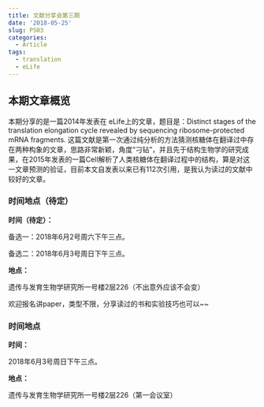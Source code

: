 ```yaml
---
title: 文献分享会第三期
date: '2018-05-25'
slug: PS03
categories:
  - Article
tags:
  - translation
  - eLife
---
```

## 本期文章概览
本期分享的是一篇2014年发表在 eLife上的文章，题目是：Distinct stages of the translation elongation cycle revealed by sequencing ribosome-protected mRNA fragments. 这篇文献是第一次通过纯分析的方法猜测核糖体在翻译过中存在两种构象的文章，思路非常新颖，角度“刁钻”，并且先于结构生物学的研究成果，在2015年发表的一篇Cell解析了人类核糖体在翻译过程中的结构，算是对这一文章预测的验证，目前本文自发表以来已有112次引用，是我认为读过的文献中较好的文章。

### 时间地点（待定）
**时间（待定）：**

备选一：2018年6月2号周六下午三点。

备选二：2018年6月3号周日下午三点。

**地点：**

遗传与发育生物学研究所一号楼2层226（不出意外应该不会变）

欢迎报名讲paper，类型不限，分享读过的书和实验技巧也可以~~

### 时间地点
**时间：**

2018年6月3号周日下午三点。

**地点：**

遗传与发育生物学研究所一号楼2层226（第一会议室）

